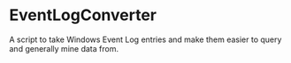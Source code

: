 # EventLogConverter

A script to take Windows Event Log entries and make them easier to query and generally mine data from.

